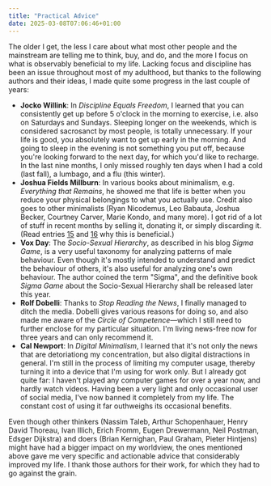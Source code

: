 ```yaml
---
title: "Practical Advice"
date: 2025-03-08T07:06:46+01:00
---
```


The older I get, the less I care about what most other people and the
mainstream are telling me to think, buy, and do, and the more I focus on what
is observably beneficial to my life. Lacking focus and discipline has been an
issue throughout most of my adulthood, but thanks to the following authors and
their ideas, I made quite some progress in the last couple of years:

- **Jocko Willink**: In _Discipline Equals Freedom_, I learned that you can
  consistently get up before 5 o'clock in the morning to exercise, i.e. also on
  Saturdays and Sundays. Sleeping longer on the weekends, which is considered
  sacrosanct by most people, is totally unnecessary. If your life is good, you
  absolutely want to get up early in the morning. And going to sleep in the
  evening is not something you put off, because you're looking forward to the
  next day, for which you'd like to recharge. In the last nine months, I only
  missed roughly ten days when I had a cold (last fall), a lumbago, and a flu
  (this winter).
- **Joshua Fields Millburn**: In various books about minimalism, e.g.
  _Everything that Remains_, he showed me that life is better when you reduce
  your physical belongings to what you actually use. Credit also goes to other
  minimalists (Ryan Nicodemus, Leo Babauta, Joshua Becker, Courtney Carver,
  Marie Kondo, and many more). I got rid of a lot of stuff in recent months by
  selling it, donating it, or simply discarding it. (Read entries [15](#15) and
  [16](#16) why this is beneficial.)
- **Vox Day**: The _Socio-Sexual Hierarchy_, as described in his blog _Sigma
  Game_, is a very useful taxonomy for analyzing patterns of male behaviour.
  Even though it's mostly intended to understand and predict the behaviour of
  others, it's also useful for analyzing one's own behaviour. The author coined
  the term "Sigma", and the definitive book _Sigma Game_ about the Socio-Sexual
  Hierarchy shall be released later this year.
- **Rolf Dobelli**: Thanks to _Stop Reading the News_, I finally managed to
  ditch the media. Dobelli gives various reasons for doing so, and also made me
  aware of the _Circle of Competence_—which I still need to further enclose for
  my particular situation. I'm living news-free now for three years and can
  only recommend it.
- **Cal Newport**: In _Digital Minimalism_, I learned that it's not only the
  news that are detoriationg my concentration, but also digital distractions in
  general. I'm still in the process of limiting my computer usage, thereby
  turning it into a device that I'm using for work only. But I already got
  quite far: I haven't played any computer games for over a year now, and
  hardly watch videos. Having been a very light and only occasional user of
  social media, I've now banned it completely from my life. The constant cost
  of using it far outhweighs its occasional benefits.

Even though other thinkers (Nassim Taleb, Arthur Schopenhauer, Henry David
Thoreau, Ivan Illich, Erich Fromm, Eugen Drewermann, Neil Postman, Edsger
Dijkstra) and doers (Brian Kernighan, Paul Graham, Pieter Hintjens) might have
had a bigger impact on my worldview, the ones mentioned above gave me very
specific and actionable advice that considerably improved my life. I thank
those authors for their work, for which they had to go against the grain.

